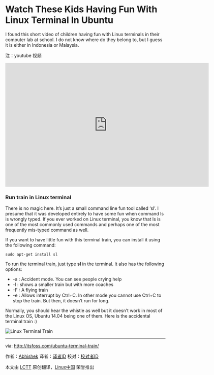 Watch These Kids Having Fun With Linux Terminal In Ubuntu
================================================================================
I found this short video of children having fun with Linux terminals in their computer lab at school. I do not know where do they belong to, but I guess it is either in Indonesia or Malaysia.

注：youtube 视频
<iframe width="640" height="390" frameborder="0" allowfullscreen="true" src="http://www.youtube.com/embed/z8taQPomp0Y?version=3&amp;rel=1&amp;fs=1&amp;showsearch=0&amp;showinfo=1&amp;iv_load_policy=1&amp;wmode=transparent" type="text/html" class="youtube-player"></iframe>

### Run train in Linux terminal ###

There is no magic here. It’s just a small command line fun tool called ‘sl’. I presume that it was developed entirely to have some fun when command ls is wrongly typed. If you ever worked on Linux terminal, you know that ls is one of the most commonly used commands and perhaps one of the most frequently mis-typed command as well.

If you want to have little fun with this terminal train, you can install it using the following command:

    sudo apt-get install sl

To run the terminal train, just type **sl** in the terminal. It also has the following options:

- -a : Accident mode. You can see people crying help
- -l : shows a smaller train but with more coaches
- -F : A flying train
- -e : Allows interrupt by Ctrl+C. In other mode you cannot use Ctrl+C to stop the train. But then, it doesn’t run for long.

Normally, you should hear the whistle as well but it doesn’t work in most of the Linux OS, Ubuntu 14.04 being one of them. Here is the accidental terminal train :)

![Linux Terminal Train](http://itsfoss.itsfoss.netdna-cdn.com/wp-content/uploads/2015/04/Linux_Terminal_Train.jpeg)

--------------------------------------------------------------------------------

via: http://itsfoss.com/ubuntu-terminal-train/

作者：[Abhishek][a]
译者：[译者ID](https://github.com/译者ID)
校对：[校对者ID](https://github.com/校对者ID)

本文由 [LCTT](https://github.com/LCTT/TranslateProject) 原创翻译，[Linux中国](https://linux.cn/) 荣誉推出

[a]:http://itsfoss.com/author/abhishek/